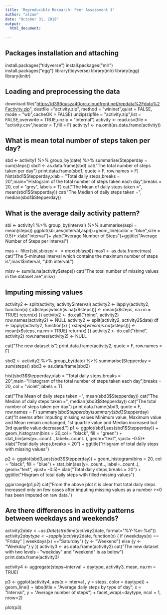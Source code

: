 ```yaml
---
title: 'Reproducible Research: Peer Assessment 1'
author: "alzum"
date: "October 31, 2018"
output:
  html_document:
  
---
```


## Packages installation and attaching
install.packages("tidyverse")
install.packages("mlr")
install.packages("egg")
library(tidyverse)
library(mlr)
library(egg)
library(knitr)

## Loading and preprocessing the data
download.file("https://d396qusza40orc.cloudfront.net/repdata%2Fdata%2Factivity.zip",
              destfile ="activity.zip", method = "wininet",quiet = FALSE,
              mode = "wb",cacheOK = FALSE)
unzip(zipfile = "activity.zip",list = FALSE,overwrite = TRUE,unzip = "internal")
activity <- read.csv(file = "activity.csv",header = T,fill = F)
activity1 <- na.omit(as.data.frame(activity))

## What is mean total number of steps taken per day?
sbd <- activity1 %>% group_by(date) %>% summarise(Stepperday = sum(steps))
sbd1 <- as.data.frame(sbd)
cat("The total number of steps taken per day")
print.data.frame(sbd1, quote = F, row.names = F)
hist(sbd1$Stepperday,xlab = "Total daily steps,breaks = 20",main="Histogram of the total 
     number of steps taken each day",breaks = 20, col = "grey", labels = T)
cat("The Mean of daily steps taken =", mean(sbd1$Stepperday))
cat("The Median of daily steps taken =", median(sbd1$Stepperday))

## What is the average daily activity pattern?
sbi <- activity1 %>% group_by(interval) %>% summarise(aspi = mean(steps))
ggplot(sbi,aes(interval,aspi))+geom_line(color = "blue",size = 0.5)+ xlab("Interval")+
  ylab("Average Number of Steps")+ggtitle("Average Number of Steps per Interval")

mas <- filter(sbi,sbi$aspi == max(sbi$aspi))
mas1 <- as.data.frame(mas)
cat("The 5-minutes interval which contains the maximum number of steps is",mas1$interval,
    "\bth interval.")

misv <- sum(is.na(activity$steps))
cat("The total number of missing values in the dataset are",misv)

## Imputing missing values
activity2 <- split(activity, activity$interval)
activity2 <- lapply(activity2, function(x) {
  x$steps[which(is.na(x$steps))] <- mean(x$steps, na.rm = TRUE)
  return(x)
})
activity2 <- do.call("rbind", activity2)
row.names(activity2) <- NULL
activity2 <- split(activity2, activity2$date)
df <- lapply(activity2, function(x) {
  x$steps[which(is.na(x$steps))] <- mean(x$steps, na.rm = TRUE)
  return(x)
})
activity2 <- do.call("rbind", activity2)
row.names(activity2) <- NULL

cat("The new dataset is")
print.data.frame(activity2, quote = F, row.names = F)


sbd2 <- activity2 %>% group_by(date) %>% summarise(Stepperday = sum(steps))
sbd3 <- as.data.frame(sbd2)

hist(sbd3$Stepperday,xlab = "Total daily steps,breaks = 20",main="Histogram of the total 
     number of steps taken each day",breaks = 20, col = "violet",labels = T)

cat("The Mean of daily steps taken =", mean(sbd3$Stepperday))
cat("The Median of daily steps taken =", median(sbd3$Stepperday))
cat("The total number of steps taken per day")
print.data.frame(sbd3, quote = F, row.names = F)
summary(sbd$Stepperday)
summary(sbd3$Stepperday)
cat("It seems after imputing missing values Minimum value, Maximum value and Mean remain 
    unchanged, 1st quartile value and Median increased but 3rd quartile value decreased.")
p1 <- ggplot(sbd1,aes(sbd1$Stepperday)) + geom_histogram(bins = 20,col = "black",
      fill = "green") + stat_bin(aes(y=..count.., label=..count..),
                                              geom="text", vjust= -0.5)+
      xlab("Total daily steps,breaks = 20") +
      ggtitle("Hisgram of total daily steps with missing values")

p2 <- ggplot(sbd3,aes(sbd3$Stepperday)) + geom_histogram(bins = 20, col = "black",
      fill = "blue") + stat_bin(aes(y=..count.., label=..count..),
                                            geom="text", vjust= -0.5)+
      xlab("Total daily steps,breaks = 20") + 
      ggtitle("Hisgram of total daily steps with filled missing values")

ggarrange(p1,p2)
cat("From the above plot it is clear that total daily steps increased only on few cases 
    after imputing missing values as a number >=0 has been imputed on raw data.")

## Are there differences in activity patterns between weekdays and weekends?
activity2$date <- as.Date(strptime(activity2$date, format="%Y-%m-%d"))
activity2$daytype <- sapply(activity2$date, function(x) {
  if (weekdays(x) == "Friday" | weekdays(x) =="Saturday") 
  {y <- "Weekend"} else 
  {y <- "Weekday"}
  y
})
activity3 <- as.data.frame(activity2)
cat("The new dataset with two levels - "weekday" and "weekend" is as below")
print.data.frame(activity3)

activity4 <- aggregate(steps~interval + daytype, activity3, mean, na.rm = TRUE)

p3 <- ggplot(activity4, aes(x = interval , y = steps, color = daytype)) +
  geom_line() + labs(title = "Average daily steps by type of day", x = "Interval", y = 
         "Average number of steps") + facet_wrap(~daytype, ncol = 1, nrow=2)

plot(p3)
